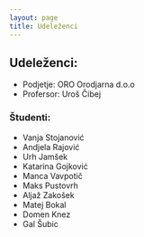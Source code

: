 ```yaml
---
layout: page
title: Udeleženci
---
```


<p class="message">
  
</p>


## Udeleženci: 
* Podjetje: ORO Orodjarna d.o.o
* Profersor: Uroš Čibej

### Študenti: 

* Vanja Stojanović
* Andjela Rajović
* Urh Jamšek
* Katarina Gojković
* Manca Vavpotič
* Maks Pustovrh
* Aljaž Zakošek
* Matej Bokal
* Domen Knez
* Gal Šubic







